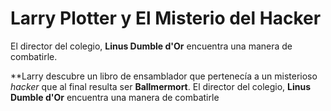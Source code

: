# Larry Plotter y El Misterio del Hacker


El director del colegio, **Linus Dumble d'Or** encuentra una manera de combatirle.

**Larry descubre un libro de ensamblador que pertenecía a un misterioso *hacker* que al final resulta ser **Ballmermort**.
El director del colegio, **Linus Dumble d'Or** encuentra una manera de combatirle

